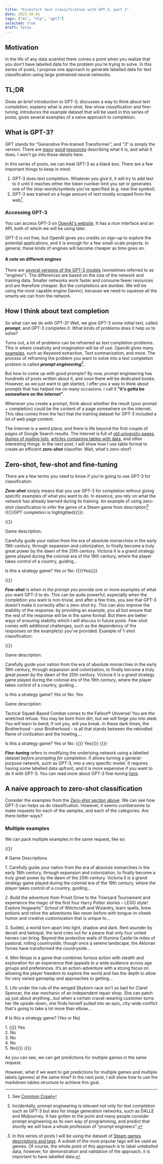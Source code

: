 ```yaml
---
title: "Kickstart text classification with GPT-3, part 1"
date: 2022-10-01
tags: ["ml", "nlp", "gpt3"]
selected: true
draft: false
---
```



## Motivation
In the life of any data scientist there comes a point when you realize that you don't have labelled data for the problem you're trying to solve. In this series of posts, I propose one approach to generate labelled data for text classification using large pretrained neural networks.

## TL;DR
Gives an brief introduction to GPT-3; discusses a way to think about text completion; explains what is zero-shot, few-show classification and fine-tuning; introduces the example dataset that will be used in this series of posts; gives several examples of a naive approach to completion.

## What is GPT-3?

GPT stands for “Generative Pre-trained Transformer”, and "3" is simply the version. There are [many](https://medium.com/sciforce/what-is-gpt-3-how-does-it-work-and-what-does-it-actually-do-9f721d69e5c1) [good](https://en.wikipedia.org/wiki/GPT-3) [resources](https://towardsdatascience.com/understanding-gpt-3-in-5-minutes-7fe35c3a1e52) describing what it is, and what it does. I won't go into these details here. <!--TODO Find and add links to resources--> 

In this series of posts, we can treat GPT-3 as a black box. There are a few important things to keep in mind:

1. GPT-3 does text completion. Whatever you give it, it will try to add text to it until it reaches either the token number limit you set or generates one of the stop-words/symbols you’ve specified (e.g. new line symbol).
2. GPT-3 was trained on a huge amount of text mostly scraped from the web[^1].
[^1]: See [Common Crawl](https://commoncrawl.org/)

### Accessing GPT-3
You can access GPT-3 on [OpenAI's website](https://beta.openai.com/). It has a nice interface and an API, both of which we will be using later.

GPT-3 is not free, but OpenAI gives you credits on sign-up to explore the potential applications, and it is enough for a few small-scale projects. In general, these kinds of engines will become cheaper as time goes on.

#### A note on different engines
There are [several versions of the GPT-3 models](https://beta.openai.com/docs/models/gpt-3) (sometimes referred to as "engines"). The differences are based on the size of the network and training data. Smaller networks work faster and consume fewer resources and are therefore cheaper. But the completions are dumber. We will be using the most capable engine Davinci, because we need to squeeze all the smarts we can from the network.


## How I think about text completion

So what can we do with GPT-3? Well, we give GPT-3 some initial text, called ***prompt***, and GPT-3 completes it. What kinds of problems does it help us to solve?

Turns out, a lot of problems can be reframed as text completion problems. This is where creativity and imagination will be of use. OpenAI gives many [examples](https://beta.openai.com/examples), such as Keyword extraction, Text summarization, and more. The process of reframing the problem you want to solve into a text completion problem is called ***prompt engineering***[^pe].

[^pe]: Incidentally, prompt engineering is relevant not only for text completion such as GPT-3 but also for image generation networks, such as DALLE and Midjourney. It has gotten to the point and many people consider prompt engineering as its own way of programming, and predict that shortly we will have a whole profession of "prompt engineers".

But how to come up with good prompts? By now, prompt engineering has hundreds of posts written about it, and soon there will be dedicated books. However, as we just want to get started, I offer you a way to think about prompts that has helped me on many occasions. I call it **"it's gotta be somewhere on the internet"**. 

Whenever you create a prompt, think about whether the result (your prompt + completion) could be the content of a page somewhere on the internet. This idea comes from the fact that the training dataset for GPT-3 included a lot of web page content.

The Internet is a weird place, and there is life beyond the first couple of pages of Google Search results. The Internet is full of [old university pages](https://homepages.inf.ed.ac.uk/rbf/HIPR2/gsmooth.htm), [dumps of mailing lists](https://stat.ethz.ch/pipermail/r-sig-finance/2012q1/009645.html), [articles containing tables with data](https://ijpds.org/article/view/1680), and other interesting things. In the next post, I will show how I use table format to create an efficient ***zero-shot*** classifier. Wait, what's zero-shot?

## Zero-shot, few-shot and fine-tuning

There are a few terms you need to know if you're going to use GPT-3 for classification.

***Zero-shot*** simply means that you use GPT-3 for completion without giving specific examples of what you want to do. In essence, you rely on what the network has already learned during its training. An example of using zero-shot classification to infer the genre of a Steam game from description[^ds] ({{<gpt-comp>}}GPT completion is highlighted{{</gpt-comp>}}):

[^ds]: In this series of posts I will be using the dataset of [Steam games descriptions and tags](https://www.kaggle.com/datasets/trolukovich/steam-games-complete-dataset?resource=download). A subset of the most popular tags will be used as genres. Of course, the whole point of this approach is to label *unlabelled* data, however, for demonstration and validation of the approach, it is important to have labelled data.

{{<gpt>}}
<p>Game description:</p>

<p>Carefully guide your nation from the era of absolute monarchies in the early 19th century, through expansion and colonization, to finally become a truly great power by the dawn of the 20th century. Victoria II is a grand strategy game played during the colonial era of the 19th century, where the player takes control of a country, guiding...</p>

<p>Is this a strategy game? Yes or No: {{<gpt-comp>}}Yes{{</gpt-comp>}}</p>
{{</gpt>}}


***Few-shot*** is when *in the prompt* you provide one or more examples of what you want GPT-3 to do. This can be quite powerful, especially when the completion you want is non-trivial, and after a few tries, you see that GPT-3 doesn't make it correctly after a zero-shot try. This can also improve the stability of the response: by providing an example, you all but ensure that the rest of the response will be in the same format. But there are better ways of ensuring stability which I will discuss in future posts. Few-shot comes with additional challenges, such as the dependency of the responses on the example(s) you've provided. Example of 1-shot classification:

{{<gpt>}}
<p>Game description:

<p>Carefully guide your nation from the era of absolute monarchies in the early 19th century, through expansion and colonization, to finally become a truly great power by the dawn of the 20th century. Victoria II is a grand strategy game played during the colonial era of the 19th century, where the player takes control of a country, guiding...

<p>Is this a strategy game? Yes or No: Yes

<p>Game description:

<p>Tactical Squad-Based Combat comes to the Fallout® Universe! You are the wretched refuse. You may be born from dirt, but we will forge you into steel. You will learn to bend; if not you, will you break. In these dark times, the Brotherhood - your Brotherhood - is all that stands between the rekindled flame of civilization and the howling,...

<p>Is this a strategy game? Yes or No: {{<gpt-comp>}} Yes{{</gpt-comp>}}
{{</gpt>}}

***Fine-tuning*** refers to modifying the underlying network using a labelled dataset *before prompting for completion*. It allows turning a general-purpose network, such as GPT-3, into a very specific model. It requires having some labelled data upfront, and it is more expensive if you want to do it with GPT-3. You can read more about GPT-3 fine-tuning [here](https://beta.openai.com/docs/guides/fine-tuning).

<!-- ## Limitations of text completion

What I was showing before was end-of-text completion. This is when the completion comes after the prompt. However, it doesn't have to be like that. Theoretically, we could ask a language model like GPT-3 to fill a specific gap in the text. It seems that this is not so different from end-of-text completion.

However, it does add complexity and needs to be used with care. For example, should the filling depend on the text before it, or it can also look ahead? What if you have multiple gaps, do they influence each other? If so, what should be the order of the filling?

Anyway, for now, the "Insert mode" in GPT-3 is in Beta mode, and I will not be using it here. If you'd like to read more about it, let me know in the comments, I can write a post of that in this future. -->

## A naive approach to zero-shot classification

Consider the examples from the [Zero-shot section above](#zero-shot-few-shot-and-fine-tuning). We can see how GPT-3 can helps us do classification. However, it seems cumbersome to make requests for each of the samples, and each of the categories. Are there better ways?

### Multiple examples

We can pack multiple examples in the same request, like so:

{{<gpt>}}
<p># Game Descriptions

<p>1. Carefully guide your nation from the era of absolute monarchies in the early 19th century, through expansion and colonization, to finally become a truly great power by the dawn of the 20th century. Victoria II is a grand strategy game played during the colonial era of the 19th century, where the player takes control of a country, guiding…

<p>2. Build the adventure from Privet Drive to the Triwizard Tournament and experience the magic of the first four Harry Potter stories – LEGO style! Explore Hogwarts™ School of Witchcraft and Wizardry, learn spells, brew potions and relive the adventures like never before with tongue-in-cheek humor and creative customization that is unique to...

<p>3. Sudeki, a world torn apart into light, shadow and dark. Rent asunder by deceit and betrayal, the land cries out for a peace that only four united heroes can bring. Beyond the protective walls of Illumina Castle lie miles of pastoral, rolling countryside, though once a serene landscape, the Aklorian forces have transformed the countryside...

<p>4. Mini Ninjas is a game that combines furious action with stealth and exploration for an experience that appeals to a wide audience across age groups and preferences. It’s an action-adventure with a strong focus on allowing the player freedom to explore the world and has the depth to allow for very varied gameplay and approaches to getting...

<p>5. Life under the rule of the winged Skyborn race isn't so bad for Claret Spencer, the star mechanic of an independent repair shop. She can patch up just about anything...but when a certain cravat-wearing customer turns her life upside-down, she finds herself pulled into an epic, city-wide conflict that's going to take a lot more than elbow...
<p># Is this a strategy game? (Yes or No)
<p>1. {{<gpt-comp>}} Yes
<br>2. No
<br>3. No
<br>4. No
<br>5. No{{</gpt-comp>}}
{{</gpt>}}

As you can see, we can get predictions for multiple games in the same request.

However, what if we want to get predictions for multiple games and multiple labels (genres) at the same time? In the next post, I will show how to use the markdown tables structure to achieve this goal.
